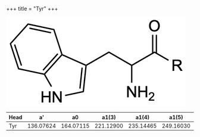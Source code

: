 +++
title = "Tyr"
+++

![](/img/Trp.png?classes=border)

| Head           | a'        | a0        | a1(3)     | a1(4)     | a1(5)     | a1(Asn)   |
|----------------|-----------|-----------|-----------|-----------|-----------|-----------|
| Tyr            | 136.07624 | 164.07115 | 221.12900 | 235.14465 | 249.16030 | 278.11408 |